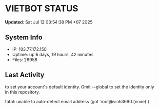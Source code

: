 # VIETBOT STATUS
**Updated**: Sat Jul 12 03:54:38 PM +07 2025

## System Info
- IP: 103.77.172.150
- Uptime: up 6 days, 19 hours, 42 minutes
- Files: 26958

## Last Activity

to set your account's default identity.
Omit --global to set the identity only in this repository.

fatal: unable to auto-detect email address (got 'root@vinh3690.(none)')
